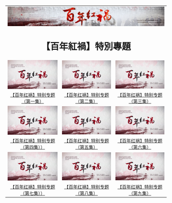 
<table>
<tr>
	<td colspan=3>
		
<img src="https://github.com/koho1866/hi/blob/master/img/2018-03-05_1.jpg" width="875">
<div align="center"><h1>【百年紅禍】特別專題 </h1></div>


<tr>
  <td><a href="https://github.com/koho1866/hi/blob/master/bnhh/bnhh1s.mp4?raw=true"><img src="https://github.com/koho1866/hi/blob/master/img/bn.jpg" width="265"  border="0" alt=""></a></td>
   <td><a href="https://github.com/koho1866/hi/blob/master/bnhh/bnhh2s.mp4?raw=true"><img src="https://github.com/koho1866/hi/blob/master/img/bn.jpg" width="265"  border="0" alt=""></a></td>
  <td><a href="https://github.com/koho1866/hi/blob/master/bnhh/bnhh3s.mp4?raw=true"><img src="https://github.com/koho1866/hi/blob/master/img/bn.jpg" width="265"  border="0" alt=""></a></td>
 
  </tr>
  <tr><br>
	<td><center><a href="https://github.com/koho1866/hi/blob/master/bnhh/bnhh1s.mp4?raw=true">【百年红祸】特别专题（第一集）</a></center></td>
	<td><center><a href="https://github.com/koho1866/hi/blob/master/bnhh/bnhh2s.mp4?raw=true">【百年红祸】特别专题（第二集）</a></center></td>
	<td><center><a href="https://github.com/koho1866/hi/blob/master/bnhh/bnhh3s.mp4?raw=true">【百年红祸】特别专题（第三集）</a></center></td>
	</tr>
<tr>
  <td><a href="https://github.com/koho1866/hi/blob/master/bnhh/bnhh4s.mp4?raw=true"><img src="https://github.com/koho1866/hi/blob/master/img/bn.jpg" width="265"  border="0" alt=""></a></td>
   <td><a href="https://github.com/koho1866/hi/blob/master/bnhh/bnhh5s.mp4?raw=true"><img src="https://github.com/koho1866/hi/blob/master/img/bn.jpg" width="265"  border="0" alt=""></a></td>
  <td><a href="https://github.com/koho1866/hi/blob/master/bnhh/bnhh6s.mp4?raw=true"><img src="https://github.com/koho1866/hi/blob/master/img/bn.jpg" width="265"  border="0" alt=""></a></td>
 
  </tr>
  <tr><br>
	<td><center><a href="https://github.com/koho1866/hi/blob/master/bnhh/bnhh4s.mp4?raw=true">【百年红祸】特别专题（第四集））</a></center></td>
	<td><center><a href="https://github.com/koho1866/hi/blob/master/bnhh/bnhh5s.mp4?raw=true">【百年红祸】特别专题（第五集）</a></center></td>
	<td><center><a href="https://github.com/koho1866/hi/blob/master/bnhh/bnhh6s.mp4?raw=true">【百年红祸】特别专题（第六集）</a></center></td>
	</tr>
<tr>
  <td><a href="https://github.com/koho1866/hi/blob/master/bnhh/bnhh7s.mp4?raw=true"><img src="https://github.com/koho1866/hi/blob/master/img/bn.jpg" width="265"  border="0" alt=""></a></td>
   <td><a href="https://github.com/koho1866/hi/blob/master/bnhh/bnhh8s.mp4?raw=true"><img src="https://github.com/koho1866/hi/blob/master/img/bn.jpg" width="265"  border="0" alt=""></a></td>
  <td><a href="https://github.com/koho1866/hi/blob/master/bnhh/bnhh9s.mp4?raw=true"><img src="https://github.com/koho1866/hi/blob/master/img/bn.jpg" width="265"  border="0" alt=""></a></td>
 
  </tr>
  <tr><br>
	<td><center><a href="https://github.com/koho1866/hi/blob/master/bnhh/bnhh7s.mp4?raw=true">【百年红祸】特别专题（第七集））</a></center></td>
	<td><center><a href="https://github.com/koho1866/hi/blob/master/bnhh/bnhh8s.mp4?raw=true">【百年红祸】特别专题（第八集）</a></center></td>
	<td><center><a href="https://github.com/koho1866/hi/blob/master/bnhh/bnhh9s.mp4?raw=true">【百年红祸】特别专题（第九集）</a></center></td>
	</tr>
